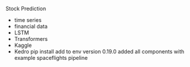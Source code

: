 Stock Prediction

- time series
- financial data
- LSTM
- Transformers
- Kaggle
- Kedro
    pip install
    add to env
    version 0.19.0
    added all components with example spaceflights pipeline